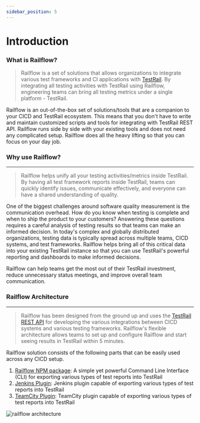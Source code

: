 ```yaml
---
sidebar_position: 5
---
```


# Introduction


### What is Railflow?
>Railflow is a set of solutions that allows organizations to integrate various test frameworks and CI applications with [TestRail](https://www.gurock.com/testrail/). By integrating all testing activities with TestRail using Railflow, engineering teams can bring all testing metrics under a single platform - TestRail. 

Railflow is an out-of-the-box set of solutions/tools that are a companion to your CICD and TestRail ecosystem. This means that you don't have to write and maintain customized scripts and tools for integrating with TestRail REST API. Railflow runs side by side with your existing tools and does not need any complicated setup. Railflow does all the heavy lifting so that you can focus on your day job.

### Why use Railflow?
---------------------------------------------------------------------------------------------------
>Railflow helps unify all your testing activities/metrics inside TestRail. By having all test framework reports inside TestRail, teams can quickly identify issues, communicate effectively, and everyone can have a shared understanding of quality.

One of the biggest challenges around software quality measurement is the communication overhead. How do you know when testing is complete and when to ship the product to your customers? Answering these questions requires a careful analysis of testing results so that teams can make an informed decision. In today's complex and globally distributed organizations, testing data is typically spread across multiple teams, CICD systems, and test frameworks. Railflow helps bring all of this critical data into your existing TestRail instance so that you can use TestRail's powerful reporting and dashboards to make informed decisions.

Railflow can help teams get the most out of their TestRail investment, reduce unnecessary status meetings, and improve overall team communication.

### Railflow Architecture
---------------------------------------------------------------------------------------------------
>Railflow has been designed from the ground up and uses the [TestRail REST API](https://www.gurock.com/testrail/docs/api) for developing the various integrations between CICD systems and various testing frameworks. Railflow's flexible architecture allows teams to set up and configure Railflow and start seeing results in TestRail within 5 minutes.

Railflow solution consists of the following parts that can be easily used across any CICD setup.
1. [Railflow NPM package](https://www.npmjs.com/package/railflow): A simple yet powerful Command Line Interface (CLI) for exporting various types of test reports into TestRail
2. [Jenkins Plugin](/cicd/jenkins): Jenkins plugin capable of exporting various types of test reports into TestRail
3. [TeamCity Plugin](/cicd/teamcity): TeamCity plugin capable of exporting various types of test reports into TestRail

![railflow architecture](/img/arch/railflow-arch.png)

